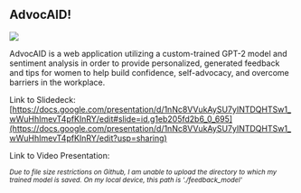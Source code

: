 <h2>AdvocAID!</h2>

![](https://github.com/clarina-manuel/AdvocAID/blob/main/AdvocAID-Demo.gif)

AdvocAID is a web application utilizing a custom-trained GPT-2 model and sentiment analysis in order to provide personalized, generated feedback and tips for women to help build confidence, self-advocacy, and overcome barriers in the workplace.

Link to Slidedeck: [https://docs.google.com/presentation/d/1nNc8VVukAySU7yINTDQHTSw1_wWuHhImevT4pfKInRY/edit#slide=id.g1eb205fd2b6_0_695](https://docs.google.com/presentation/d/1nNc8VVukAySU7yINTDQHTSw1_wWuHhImevT4pfKInRY/edit?usp=sharing)

Link to Video Presentation: 

<small>*Due to file size restrictions on Github, I am unable to upload the directory to which my trained model is saved. On my local device, this path is './feedback_model'*</small>
